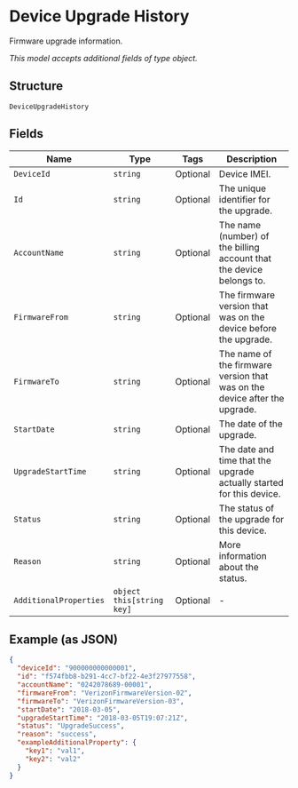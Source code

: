 
# Device Upgrade History

Firmware upgrade information.

*This model accepts additional fields of type object.*

## Structure

`DeviceUpgradeHistory`

## Fields

| Name | Type | Tags | Description |
|  --- | --- | --- | --- |
| `DeviceId` | `string` | Optional | Device IMEI. |
| `Id` | `string` | Optional | The unique identifier for the upgrade. |
| `AccountName` | `string` | Optional | The name (number) of the billing account that the device belongs to. |
| `FirmwareFrom` | `string` | Optional | The firmware version that was on the device before the upgrade. |
| `FirmwareTo` | `string` | Optional | The name of the firmware version that was on the device after the upgrade. |
| `StartDate` | `string` | Optional | The date of the upgrade. |
| `UpgradeStartTime` | `string` | Optional | The date and time that the upgrade actually started for this device. |
| `Status` | `string` | Optional | The status of the upgrade for this device. |
| `Reason` | `string` | Optional | More information about the status. |
| `AdditionalProperties` | `object this[string key]` | Optional | - |

## Example (as JSON)

```json
{
  "deviceId": "900000000000001",
  "id": "f574fbb8-b291-4cc7-bf22-4e3f27977558",
  "accountName": "0242078689-00001",
  "firmwareFrom": "VerizonFirmwareVersion-02",
  "firmwareTo": "VerizonFirmwareVersion-03",
  "startDate": "2018-03-05",
  "upgradeStartTime": "2018-03-05T19:07:21Z",
  "status": "UpgradeSuccess",
  "reason": "success",
  "exampleAdditionalProperty": {
    "key1": "val1",
    "key2": "val2"
  }
}
```

